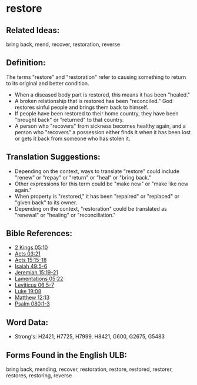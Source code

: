 # restore

## Related Ideas:

bring back, mend, recover, restoration, reverse

## Definition:

The terms "restore" and "restoration" refer to causing something to return to its original and better condition.

* When a diseased body part is restored, this means it has been "healed."
* A broken relationship that is restored has been "reconciled." God restores sinful people and brings them back to himself.
* If people have been restored to their home country, they have been "brought back" or "returned" to that country.
* A person who "recovers" from sickness becomes healthy again, and a person who "recovers" a possession either finds it when it has been lost or gets it back from someone who has stolen it.

## Translation Suggestions:

* Depending on the context, ways to translate "restore" could include "renew" or "repay" or "return" or "heal" or "bring back."
* Other expressions for this term could be "make new" or "make like new again."
* When property is "restored," it has been "repaired" or "replaced" or "given back" to its owner.
* Depending on the context, "restoration" could be translated as "renewal" or "healing" or "reconciliation."

## Bible References:

* [2 Kings 05:10](rc://en/tn/help/2ki/05/10)
* [Acts 03:21](rc://en/tn/help/act/03/21)
* [Acts 15:15-18](rc://en/tn/help/act/15/15)
* [Isaiah 49:5-6](rc://en/tn/help/isa/49/05)
* [Jeremiah 15:19-21](rc://en/tn/help/jer/15/19)
* [Lamentations 05:22](rc://en/tn/help/lam/05/22)
* [Leviticus 06:5-7](rc://en/tn/help/lev/06/05)
* [Luke 19:08](rc://en/tn/help/luk/19/08)
* [Matthew 12:13](rc://en/tn/help/mat/12/13)
* [Psalm 080:1-3](rc://en/tn/help/psa/080/001)

## Word Data:

* Strong's: H2421, H7725, H7999, H8421, G600, G2675, G5483

## Forms Found in the English ULB:

bring back, mending, recover, restoration, restore, restored, restorer, restores, restoring, reverse
